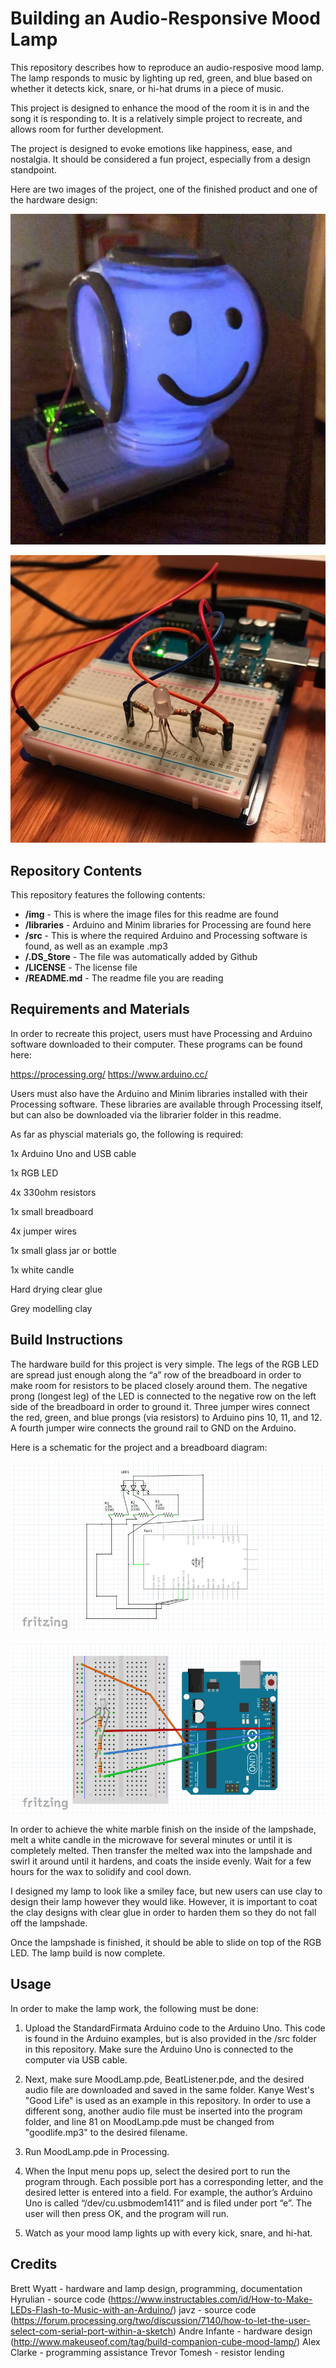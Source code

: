 # Building an Audio-Responsive Mood Lamp

This repository describes how to reproduce an audio-resposive mood lamp. The lamp responds to music by lighting up red, green, and blue based on whether it detects kick, snare, or hi-hat drums in a piece of music.

This project is designed to enhance the mood of the room it is in and the song it is responding to. It is a relatively simple project to recreate, and allows room for further development.

The project is designed to evoke emotions like happiness, ease, and nostalgia. It should be considered a fun project, especially from a design standpoint.

Here are two images of the project, one of the finished product and one of the hardware design:

![alt text][pic1]

[pic1]: https://github.com/brttwytt/CS207TermProject/blob/master/img/light.jpg "Logo Title Text 2"

![alt text][pic2]

[pic2]: https://github.com/brttwytt/CS207TermProject/blob/master/img/hardware.jpg "Logo Title Text 2"


## Repository Contents

This repository features the following contents:

* **/img** - This is where the image files for this readme are found
* **/libraries** - Arduino and Minim libraries for Processing are found here
* **/src** - This is where the required Arduino and Processing software is found, as well as an example .mp3
* **/.DS_Store** - The file was automatically added by Github
* **/LICENSE** - The license file
* **/README.md** - The readme file you are reading


## Requirements and Materials
In order to recreate this project, users must have Processing and Arduino software downloaded to their computer. These programs can be found here:

https://processing.org/
https://www.arduino.cc/

Users must also have the Arduino and Minim libraries installed with their Processing software. These libraries are available through Processing itself, but can also be downloaded via the librarier folder in this readme.

As far as physcial materials go, the following is required:

1x Arduino Uno and USB cable

1x RGB LED

4x 330ohm resistors

1x small breadboard

4x jumper wires

1x small glass jar or bottle

1x white candle

Hard drying clear glue

Grey modelling clay


## Build Instructions

The hardware build for this project is very simple. The legs of the RGB LED are spread just enough along the “a” row of the breadboard in order to make room for resistors to be placed closely around them. The negative prong (longest leg) of the LED is connected to the negative row on the left side of the breadboard in order to ground it. Three jumper wires connect the red, green, and blue prongs (via resistors) to Arduino pins 10, 11, and 12. A fourth jumper wire connects the ground rail to GND on the Arduino.

Here is a schematic for the project and a breadboard diagram:

![alt text][pic3]

[pic3]: https://github.com/brttwytt/CS207TermProject/blob/master/img/schematic.png "Logo Title Text 2"

![alt text][pic4]

[pic4]: https://github.com/brttwytt/CS207TermProject/blob/master/img/breadboard.png "Logo Title Text 2"

In order to achieve the white marble finish on the inside of the lampshade, melt a white candle in the microwave for several minutes or until it is completely melted. Then transfer the melted wax into the lampshade and swirl it around until it hardens, and coats the inside evenly. Wait for a few hours for the wax to solidify and cool down.

I designed my lamp to look like a smiley face, but new users can use clay to design their lamp however they would like. However, it is important to coat the clay designs with clear glue in order to harden them so they do not fall off the lampshade.

Once the lampshade is finished, it should be able to slide on top of the RGB LED. The lamp build is now complete.


## Usage

In order to make the lamp work, the following must be done:

1. Upload the StandardFirmata Arduino code to the Arduino Uno. This code is found in the Arduino examples, but is also provided in the /src folder in this repository. Make sure the Arduino Uno is connected to the computer via USB cable.

2. Next, make sure MoodLamp.pde, BeatListener.pde, and the desired audio file are downloaded and saved in the same folder. Kanye West's "Good Life" is used as an example in this repository. In order to use a different song, another audio file must be inserted into the program folder, and line 81 on MoodLamp.pde must be changed from "goodlife.mp3" to the desired filename.

3. Run MoodLamp.pde in Processing.

4. When the Input menu pops up, select the desired port to run the program through. Each possible port has a corresponding letter, and the desired letter is entered into a field. For example, the author’s Arduino Uno is called “/dev/cu.usbmodem1411” and is filed under port “e”.  The user will then press OK, and the program will run.

5. Watch as your mood lamp lights up with every kick, snare, and hi-hat.


## Credits

Brett Wyatt - hardware and lamp design, programming, documentation
Hyrulian - source code (https://www.instructables.com/id/How-to-Make-LEDs-Flash-to-Music-with-an-Arduino/)
javz - source code (https://forum.processing.org/two/discussion/7140/how-to-let-the-user-select-com-serial-port-within-a-sketch)
Andre Infante - hardware design (http://www.makeuseof.com/tag/build-companion-cube-mood-lamp/)
Alex Clarke - programming assistance
Trevor Tomesh - resistor lending
